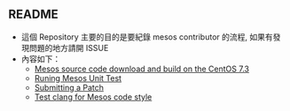 ## README ##
* 這個 Repository 主要的目的是要紀錄 mesos contributor 的流程, 如果有發現問題的地方請開 ISSUE
* 內容如下：
    * [Mesos source code download and build on the CentOS 7.3](mesos-download-build.md)
    * [Runing Mesos Unit Test](running-mesos-test.md)
    * [Submitting a Patch](submitting-a-patch.md)
    * [Test clang for Mesos code style](clang-code-style.md)